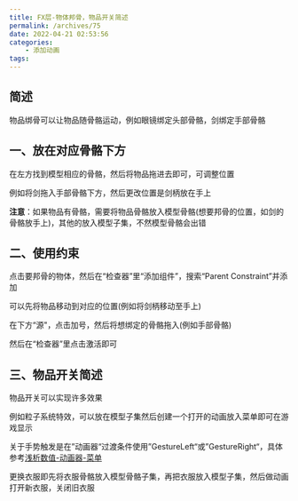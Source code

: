 ```yaml
---
title: FX层-物体邦骨，物品开关简述
permalink: /archives/75
date: 2022-04-21 02:53:56
categories:
    - 添加动画
tags:
---
```


## 简述

物品绑骨可以让物品随骨骼运动，例如眼镜绑定头部骨骼，剑绑定手部骨骼

## 一、放在对应骨骼下方

在左方找到模型相应的骨骼，然后将物品拖进去即可，可调整位置

例如将剑拖入手部骨骼下方，然后更改位置是剑柄放在手上

**注意**：如果物品有骨骼，需要将物品骨骼放入模型骨骼(想要邦骨的位置，如剑的骨骼放手上)，其他的放入模型子集，不然模型骨骼会出错

## 二、使用约束

点击要邦骨的物体，然后在“检查器”里“添加组件”，搜索“Parent Constraint”并添加

可以先将物品移动到对应的位置(例如将剑柄移动至手上)

在下方“源"，点击加号，然后将想绑定的骨骼拖入(例如手部骨骼)

然后在“检查器”里点击激活即可

## 三、物品开关简述

物品开关可以实现许多效果

例如粒子系统特效，可以放在模型子集然后创建一个打开的动画放入菜单即可在游戏显示

关于手势触发是在”动画器“过渡条件使用”GestureLeft“或”GestureRight“，具体参考[浅析数值-动画器-菜单](/archives/119)

更换衣服即先将衣服骨骼放入模型骨骼子集，再把衣服放入模型子集，然后做动画打开新衣服，关闭旧衣服
